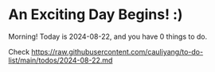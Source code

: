 # An Exciting Day Begins! :)

Morning! Today is 2024-08-22, and you have 0 things to do.

Check https://raw.githubusercontent.com/cauliyang/to-do-list/main/todos/2024-08-22.md